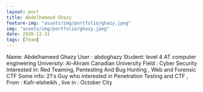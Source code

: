 ```yaml
---
layout: post
title: Abdelhameed Ghazy
feature-img: "assets/img/portfolio/ghazy.jpeg"
img: "assets/img/portfolio/ghazy.jpeg"
date: 2020-12-31
tags: [Team]
---
```

Name: Abdelhameed Ghazy
User : abdoghazy
Student: level 4 AT computer engineering 
University: Al-Ahram Canadian University
Field : Cyber Security 
Interested in: Red Teaming, Pentesting And Bug Hunting , Web and Forensic CTF 
Some info: 21's Guy who  interested in Penetration Testing and CTF , From : Kafr-elsheikh , live in : October City
